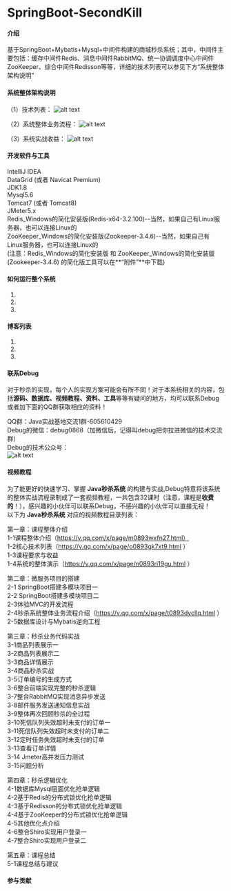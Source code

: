 # SpringBoot-SecondKill

#### 介绍
基于SpringBoot+Mybatis+Mysql+中间件构建的商城秒杀系统；其中，中间件主要包括：缓存中间件Redis、消息中间件RabbitMQ、统一协调调度中心中间件ZooKeeper、综合中间件Redisson等等，详细的技术列表可以参见下方“系统整体架构说明”

#### 系统整体架构说明
（1）技术列表：
![alt text](https://files.gitee.com/group1/M00/08/7C/PaAvDF0kBYCAWZORAACYT2bH4WY459.png?token=e2082cb496a17897d4eb448b3a7f36b1&ts=1562642213&attname=3.png&disposition=inline)

（2）系统整体业务流程：
![alt text](https://files.gitee.com/group1/M00/08/7C/PaAvDF0kBXGAW-SdAAH3nhiBJ5U111.png?token=8d23a9b74a10c3a88a226d6ecae101b6&ts=1562644118&attname=2.png&disposition=inline)

（3）系统实战收益：
![alt text](https://files.gitee.com/group1/M00/08/7C/PaAvDF0kBY6AHtLtAACNSer3qrA910.png?token=238ccd82971b948c87c7eb64b0016287&ts=1562644118&attname=4.png&disposition=inline)


#### 开发软件与工具
IntelliJ IDEA  
DataGrid (或者 Navicat Premium)  
JDK1.8  
Mysql5.6  
Tomcat7 (或者 Tomcat8)  
JMeter5.x  
Redis_Windows的简化安装版(Redis-x64-3.2.100)--当然，如果自己有Linux服务器，也可以连接Linux的  
ZooKeeper_Windows的简化安装版(Zookeeper-3.4.6)--当然，如果自己有Linux服务器，也可以连接Linux的  
(注意：Redis_Windows的简化安装版 和 ZooKeeper_Windows的简化安装版(Zookeeper-3.4.6) 的简化版工具可以在**“附件”**中下载)

#### 如何运行整个系统

1. 
2. 
3. 

#### 博客列表

1. 
2. 
3. 

#### 联系Debug
对于秒杀的实现，每个人的实现方案可能会有所不同！对于本系统相关的内容，包括**源码、数据库、视频教程、资料、工具**等等有疑问的地方，均可以联系Debug或者加下面的QQ群获取相应的资料！

QQ群：Java实战基地交流1群-605610429   
Debug的微信：debug0868（加微信后，记得叫debug把你拉进微信的技术交流群）  
Debug的技术公众号：  
![alt text](https://files.gitee.com/group1/M00/08/7C/PaAvDF0kCTmAHh9jAACWhfefKaQ486.jpg?token=fd4dbdaed2838d22c6e75693834c634e&ts=1562642746&attname=15cm.jpg&disposition=inline)  


#### 视频教程
为了能更好的快速学习、掌握 **Java秒杀系统** 的构建与实战,Debug特意将该系统的整体实战流程录制成了一套视频教程，一共包含32课时（注意，课程是**收费的**！），感兴趣的小伙伴可以联系Debug，不感兴趣的小伙伴可以直接无视！  
以下为 **Java秒杀系统** 对应的视频教程目录列表：    

第一章：课程整体介绍  
1-1课程整体介绍（https://v.qq.com/x/page/m0893wxfn27.html）  
1-2核心技术列表（https://v.qq.com/x/page/o0893gk7xt9.html ）  
1-3课程要求与收益  
1-4系统的整体演示（https://v.qq.com/x/page/n0893ri19gu.html ）    
  
第二章：微服务项目的搭建  
2-1 SpringBoot搭建多模块项目一  
2-2 SpringBoot搭建多模块项目二  
2-3体验MVC的开发流程  
2-4秒杀系统整体业务流程介绍（https://v.qq.com/x/page/t0893dycllq.html ）  
2-5数据库设计与Mybatis逆向工程  
  
第三章：秒杀业务代码实战  
3-1商品列表展示一  
3-2商品列表展示二  
3-3商品详情展示  
3-4商品秒杀实战  
3-5订单编号的生成方式  
3-6整合前端实现完整的秒杀逻辑  
3-7整合RabbitMQ实现消息异步发送  
3-8邮件服务发送通知信息实战  
3-9整体再次回顾秒杀的全过程  
3-10死信队列失效超时未支付的订单一  
3-11死信队列失效超时未支付的订单二  
3-12定时任务失效超时未支付的订单  
3-13查看订单详情  
3-14 Jmeter高并发压力测试  
3-15问题分析  

第四章：秒杀逻辑优化  
4-1数据库Mysql层面优化抢单逻辑  
4-2基于Redis的分布式锁优化抢单逻辑  
4-3基于Redisson的分布式锁优化抢单逻辑  
4-4基于ZooKeeper的分布式锁优化抢单逻辑  
4-5其他优化点介绍  
4-6整合Shiro实现用户登录一  
4-7整合Shiro实现用户登录二  

第五章：课程总结  
5-1课程总结与建议  

#### 参与贡献  


